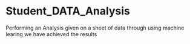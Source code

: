 # Student_DATA_Analysis
Performing an Analysis given on a sheet of data through using machine learing we have achieved the results 
